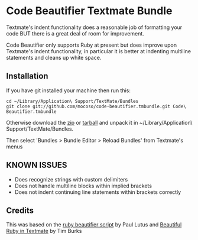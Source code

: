 # Code Beautifier Textmate Bundle

Textmate's indent functionality does a reasonable job of formatting your code BUT there is a great deal of room for improvement.

Code Beautifier only supports Ruby at present but does improve upon Textmate's indent functionality, in particular it is better at indenting multiline statements and cleans up white space.

## Installation

If you have git installed your machine then run this:

    cd ~/Library/Application\ Support/TextMate/Bundles
    git clone git://github.com/mocoso/code-beautifier.tmbundle.git Code\ Beautifier.tmbundle

Otherwise download the [zip][] or [tarball][] and unpack it in ~/Library/Application\ Support/TextMate/Bundles.

  [zip]:http://github.com/mocoso/code-beautifier.tmbundle/zipball/master
  [tarball]:http://github.com/mocoso/code-beautifier.tmbundle/tarball/master

Then select 'Bundles > Bundle Editor > Reload Bundles' from Textmate's menus

## KNOWN ISSUES

 - Does recognize strings with custom delimiters
 - Does not handle multiline blocks within implied brackets
 - Does not indent continuing line statements within brackets correctly

## Credits

This was based on the [ruby beautifier script][rbs] by Paul Lutus and [Beautiful Ruby in Textmate][brit] by Tim Burks

  [rbs]:http://www.arachnoid.com/ruby/rubyBeautifier.html
  [brit]:http://blog.neontology.com/posts/2006/05/10/beautiful-ruby-in-textmate
